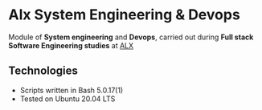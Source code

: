 # Alx System Engineering & Devops
Module of **System engineering** and **Devops**, carried out during **Full stack Software Engineering studies** at [ALX](https://www.alxafrica.com/) 
## Technologies
* Scripts written in Bash 5.0.17(1)
* Tested on Ubuntu 20.04 LTS
